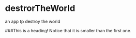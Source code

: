 # destrorTheWorld
an app tp destroy the world

###This is a heading! Notice that it is smaller than the first one.
